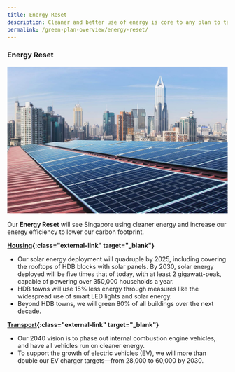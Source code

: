 ```yaml
---
title: Energy Reset
description: Cleaner and better use of energy is core to any plan to tackle climate change. Learn how we will increase our solar capacity, and our aim to shift from internal combustion engine vehicles to electric vehicles by 2040. 
permalink: /green-plan-overview/energy-reset/
---
```


### Energy Reset

![Energy Reset](/images/framework/framework_energyreset.jpg)

Our **Energy Reset** will see Singapore using cleaner energy and increase our energy efficiency to lower our carbon footprint. 

**[Housing](https://www.mnd.gov.sg/our-work/greening-our-home/hdb-green-towns-programme){:class="external-link" target="_blank"}**
- Our solar energy deployment will quadruple by 2025, including covering the rooftops of HDB blocks with solar panels. By 2030, solar energy deployed will be five times that of today, with at least 2 gigawatt-peak, capable of powering over 350,000 households a year. 
- HDB towns will use 15% less energy through measures like the widespread use of smart LED lights and solar energy.
- Beyond HDB towns, we will green 80% of all buildings over the next decade. 
 

**[Transport](https://www.mot.gov.sg/news-centre/news/Detail/written-reply-by-minister-for-transport-ong-ye-kung-to-parliamentary-question-on-update-on-plan-to-provide-28-000-electric-vehicle-charging-points-by-2030/){:class="external-link" target="_blank"}**
- Our 2040 vision is to phase out internal combustion engine vehicles, and have all vehicles run on cleaner energy.
- To support the growth of electric vehicles (EV), we will more than double our EV charger targets—from 28,000 to 60,000 by 2030.